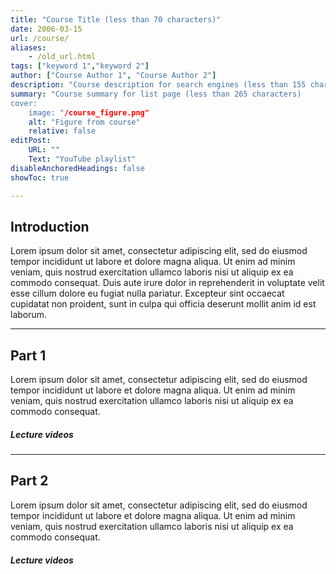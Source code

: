 ```yaml
---
title: "Course Title (less than 70 characters)" 
date: 2006-03-15
url: /course/
aliases:
    - /old_url.html
tags: ["keyword 1","keyword 2"]
author: ["Course Author 1", "Course Author 2"]
description: "Course description for search engines (less than 155 characters)" 
summary: "Course summary for list page (less than 265 characters)
cover:
    image: "/course_figure.png"
    alt: "Figure from course"
    relative: false
editPost:
    URL: ""
    Text: "YouTube playlist"
disableAnchoredHeadings: false
showToc: true

---
```


## Introduction

Lorem ipsum dolor sit amet, consectetur adipiscing elit, sed do eiusmod tempor incididunt ut labore et dolore magna aliqua. Ut enim ad minim veniam, quis nostrud exercitation ullamco laboris nisi ut aliquip ex ea commodo consequat. Duis aute irure dolor in reprehenderit in voluptate velit esse cillum dolore eu fugiat nulla pariatur. Excepteur sint occaecat cupidatat non proident, sunt in culpa qui officia deserunt mollit anim id est laborum.

---

## Part 1

Lorem ipsum dolor sit amet, consectetur adipiscing elit, sed do eiusmod tempor incididunt ut labore et dolore magna aliqua. Ut enim ad minim veniam, quis nostrud exercitation ullamco laboris nisi ut aliquip ex ea commodo consequat. 

##### Lecture videos



---

## Part 2

Lorem ipsum dolor sit amet, consectetur adipiscing elit, sed do eiusmod tempor incididunt ut labore et dolore magna aliqua. Ut enim ad minim veniam, quis nostrud exercitation ullamco laboris nisi ut aliquip ex ea commodo consequat. 

##### Lecture videos
